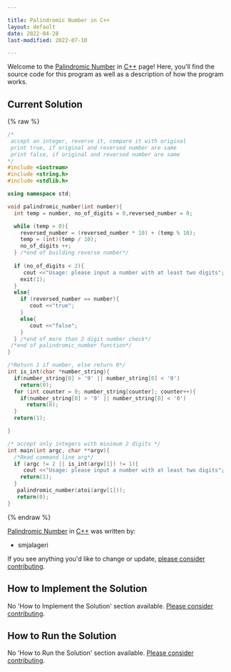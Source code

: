 ```yaml
---

title: Palindromic Number in C++
layout: default
date: 2022-04-28
last-modified: 2022-07-10

---
```


Welcome to the [Palindromic Number](https://sampleprograms.io/projects/palindromic-number) in [C++](https://sampleprograms.io/languages/c-plus-plus) page! Here, you'll find the source code for this program as well as a description of how the program works.

## Current Solution

{% raw %}

```c++
/*
 accept an integer, reverse it, compare it with original
 print true, if original and reversed number are same
 print false, if original and reversed number are same
*/
#include <iostream>
#include <string.h>
#include <stdlib.h>

using namespace std;

void palindromic_number(int number){
  int temp = number, no_of_digits = 0,reversed_number = 0;

  while (temp > 0){
    reversed_number = (reversed_number * 10) + (temp % 10);
    temp = (int)(temp / 10);
    no_of_digits ++;
  } /*end of building reverse number*/
  
  if (no_of_digits < 2){
     cout <<"Usage: please input a number with at least two digits";
    exit(1);  
  }
  else{
    if (reversed_number == number){
       cout <<"true";
    }
    else{
       cout <<"false";
    }
  } /*end of more than 2 digit number check*/
 /*end of palindromic_number function*/
}

/*Return 1 if number, else return 0*/
int is_int(char *number_string){
  if(number_string[0] > '9' || number_string[0] < '0')
    return(0);
  for (int counter = 0; number_string[counter]; counter++){
    if(number_string[0] > '9' || number_string[0] < '0')
      return(0);
  }
  return(1);    

}

/* accept only integers with minimum 2 digits */
int main(int argc, char **argv){
  /*Read command line arg*/
  if (argc != 2 || is_int(argv[1]) != 1){
     cout <<"Usage: please input a number with at least two digits";    
    return(1);  
  }
   palindromic_number(atoi(argv[1]));
   return(0);
}
```

{% endraw %}

[Palindromic Number](https://sampleprograms.io/projects/palindromic-number) in [C++](https://sampleprograms.io/languages/c-plus-plus) was written by:

- smjalageri

If you see anything you'd like to change or update, [please consider contributing](https://github.com/TheRenegadeCoder/sample-programs).

## How to Implement the Solution

No 'How to Implement the Solution' section available. [Please consider contributing](https://github.com/TheRenegadeCoder/sample-programs-website).

## How to Run the Solution

No 'How to Run the Solution' section available. [Please consider contributing](https://github.com/TheRenegadeCoder/sample-programs-website).